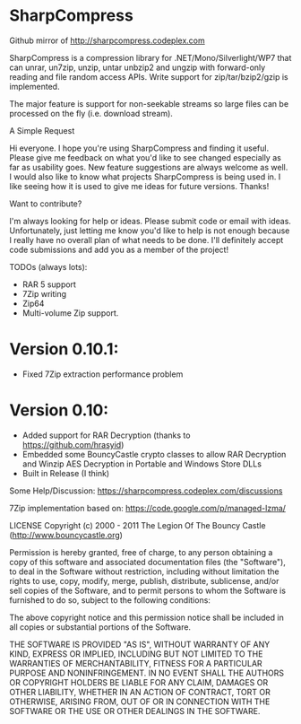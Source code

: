 SharpCompress
=============

Github mirror of http://sharpcompress.codeplex.com

SharpCompress is a compression library for .NET/Mono/Silverlight/WP7 that can unrar, un7zip, unzip, untar unbzip2 and ungzip with forward-only reading and file random access APIs. Write support for zip/tar/bzip2/gzip is implemented.

The major feature is support for non-seekable streams so large files can be processed on the fly (i.e. download stream). 

A Simple Request

Hi everyone. I hope you're using SharpCompress and finding it useful. Please give me feedback on what you'd like to see changed especially as far as usability goes. New feature suggestions are always welcome as well. I would also like to know what projects SharpCompress is being used in. I like seeing how it is used to give me ideas for future versions. Thanks!

Want to contribute?

I'm always looking for help or ideas. Please submit code or email with ideas. Unfortunately, just letting me know you'd like to help is not enough because I really have no overall plan of what needs to be done. I'll definitely accept code submissions and add you as a member of the project!

TODOs (always lots):
* RAR 5 support
* 7Zip writing
* Zip64
* Multi-volume Zip support.

Version 0.10.1:
==============
- Fixed 7Zip extraction performance problem

Version 0.10:
==============
- Added support for RAR Decryption (thanks to https://github.com/hrasyid)
- Embedded some BouncyCastle crypto classes to allow RAR Decryption and Winzip AES Decryption in Portable and Windows Store DLLs
- Built in Release (I think)

Some Help/Discussion:
https://sharpcompress.codeplex.com/discussions

7Zip implementation based on: https://code.google.com/p/managed-lzma/

LICENSE
Copyright (c) 2000 - 2011 The Legion Of The Bouncy Castle (http://www.bouncycastle.org)

Permission is hereby granted, free of charge, to any person obtaining a copy of this software and associated documentation files (the "Software"), to deal in the Software without restriction, including without limitation the rights to use, copy, modify, merge, publish, distribute, sublicense, and/or sell copies of the Software, and to permit persons to whom the Software is furnished to do so, subject to the following conditions:

The above copyright notice and this permission notice shall be included in all copies or substantial portions of the Software.

THE SOFTWARE IS PROVIDED "AS IS", WITHOUT WARRANTY OF ANY KIND, EXPRESS OR IMPLIED, INCLUDING BUT NOT LIMITED TO THE WARRANTIES OF MERCHANTABILITY, FITNESS FOR A PARTICULAR PURPOSE AND NONINFRINGEMENT. IN NO EVENT SHALL THE AUTHORS OR COPYRIGHT HOLDERS BE LIABLE FOR ANY CLAIM, DAMAGES OR OTHER LIABILITY, WHETHER IN AN ACTION OF CONTRACT, TORT OR OTHERWISE, ARISING FROM, OUT OF OR IN CONNECTION WITH THE SOFTWARE OR THE USE OR OTHER DEALINGS IN THE SOFTWARE.